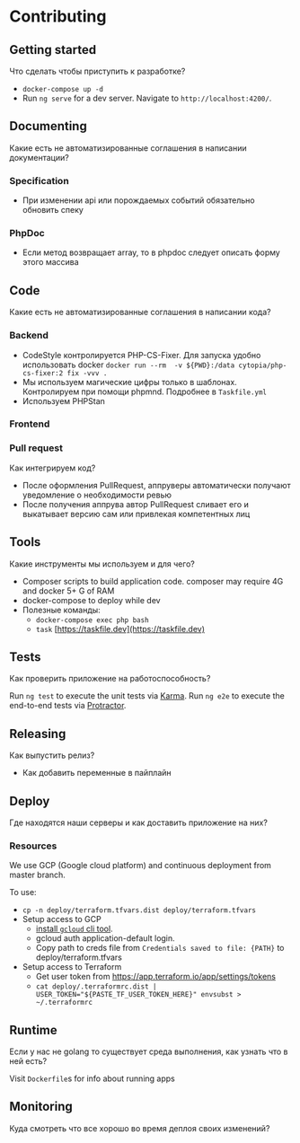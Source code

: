 # Contributing

## Getting started

Что сделать чтобы приступить к разработке?

- `docker-compose up -d`
- Run `ng serve` for a dev server. Navigate to `http://localhost:4200/`.

## Documenting

Какие есть не автоматизированные соглашения в написании документации?

### Specification

- При изменении api или порождаемых событий обязательно обновить спеку

### PhpDoc

- Если метод возвращает array, то в phpdoc следует описать форму этого массива

## Code

Какие есть не автоматизированные соглашения в написании кода?

### Backend

- CodeStyle контролируется PHP-CS-Fixer. Для запуска удобно использовать docker
`docker run --rm  -v ${PWD}:/data cytopia/php-cs-fixer:2 fix -vvv .`
- Мы используем магические цифры только в шаблонах. Контролируем при помощи phpmnd.
Подробнее в `Taskfile.yml`
- Используем PHPStan

### Frontend

### Pull request

Как интегрируем код?

- После оформления PullRequest, аппруверы автоматически получают уведомление
о необходимости ревью
- После получения аппрува автор PullRequest сливает его и выкатывает версию
сам или привлекая компетентных лиц

## Tools

Какие инструменты мы используем и для чего?

- Composer scripts to build application code. composer may require 4G
and docker 5+ G of RAM
- docker-compose to deploy while dev
- Полезные команды:
  - `docker-compose exec php bash`
  - `task` [https://taskfile.dev](https://taskfile.dev)

## Tests

Как проверить приложение на работоспособность?

Run `ng test` to execute the unit tests via [Karma](https://karma-runner.github.io).
Run `ng e2e` to execute the end-to-end tests via [Protractor](http://www.protractortest.org/).

## Releasing

Как выпустить релиз?

- Как добавить переменные в пайплайн

## Deploy

Где находятся наши серверы и как доставить приложение на них?

### Resources

We use GCP (Google cloud platform) and continuous deployment from master branch.

To use:
- `cp -n deploy/terraform.tfvars.dist deploy/terraform.tfvars`
- Setup access to GCP
    - [install `gcloud` cli tool](https://cloud.google.com/sdk/install).
    - gcloud auth application-default login.
    - Copy path to creds file from `Credentials saved to file: {PATH}` to deploy/terraform.tfvars
- Setup access to Terraform
    - Get user token from https://app.terraform.io/app/settings/tokens
    - `cat deploy/.terraformrc.dist | USER_TOKEN="${PASTE_TF_USER_TOKEN_HERE}" envsubst > ~/.terraformrc`

## Runtime

Если у нас не golang то существует среда выполнения, как узнать что в ней есть?

Visit `Dockerfile`s for info about running apps

## Monitoring

Куда смотреть что все хорошо во время деплоя своих изменений?
